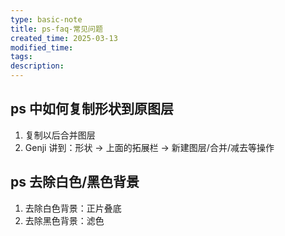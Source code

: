 ```yaml
---
type: basic-note
title: ps-faq-常见问题
created_time: 2025-03-13
modified_time: 
tags:
description:
---
```


## ps 中如何复制形状到原图层

1. 复制以后合并图层
2. Genji 讲到：形状 -> 上面的拓展栏 -> 新建图层/合并/减去等操作

## ps 去除白色/黑色背景

1. 去除白色背景：正片叠底
2. 去除黑色背景：滤色
